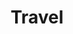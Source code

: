---
description: Currated selection of travel photography.
menus: "main"
title: Travel
categories: ["travel"]
weight: 3
params:
  featured_image: castle-by-500em
  theme: dark
  sort_order: desc
  sort_by: Name # Exif.Date
resources:
  - src: castle-by-500em
    params:
      cover: true
---